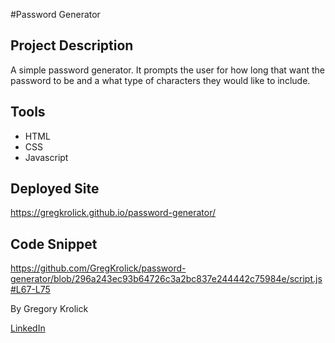 #Password Generator

## Project Description
A simple password generator. It prompts the user for how long that want the password to be and a what type of characters they would like to include.


## Tools
+ HTML
+ CSS
+ Javascript

## Deployed Site

https://gregkrolick.github.io/password-generator/

## Code Snippet
https://github.com/GregKrolick/password-generator/blob/296a243ec93b64726c3a2bc837e244442c75984e/script.js#L67-L75

By Gregory Krolick

[LinkedIn](https://www.linkedin.com/in/gregory-krolick-617515134/)